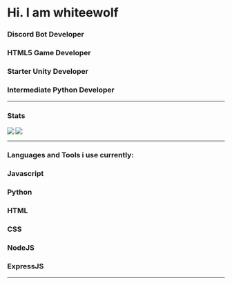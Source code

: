 # Hi. I am whiteewolf

### Discord Bot Developer
### HTML5 Game Developer
### Starter Unity Developer
### Intermediate Python Developer
---

### Stats
<img src="https://github-readme-stats.vercel.app/api/?username=whiteewolf&count_private=true&theme=tokyonight&showicons=true" align="left">

<img src="https://github-readme-stats.vercel.app/api/top-langs/?username=whiteewolf&langs_count=5&theme=tokyonight" align="left"><br>


---
### Languages and Tools i use currently:

<h3><strong>Javascript</strong></h3>
<h3><strong>Python</strong></h3>
<h3><strong>HTML</strong></h3>
<h3><strong>CSS</strong></h3>
<h3><strong>NodeJS</strong></h3>
<h3><strong>ExpressJS</strong></h3>

---
